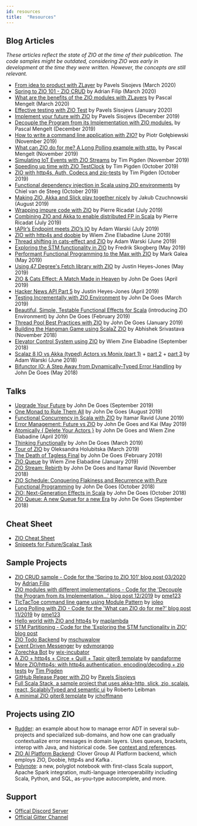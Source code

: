 ```yaml
---
id: resources
title:  "Resources"
---
```


## Blog Articles

_These articles reflect the state of ZIO at the time of their publication. The code samples might be outdated, considering ZIO was early in development at the time they were written. However, the concepts are still relevant._

- [From idea to product with ZLayer](https://scala.monster/welcome-zio/) by Pavels Sisojevs (March 2020)
- [Spring to ZIO 101 - ZIO CRUD](https://adrianfilip.com/2020/03/15/spring-to-zio-101/) by Adrian Filip (March 2020)
- [What are the benefits of the ZIO modules with ZLayers](https://medium.com/@pascal.mengelt/what-are-the-benefits-of-the-zio-modules-with-zlayers-3bf6cc064a9b) by Pascal Mengelt (March 2020)
- [Effective testing with ZIO Test](https://scala.monster/zio-test/) by Pavels Sisojevs (January 2020)
- [Implement your future with ZIO](https://scala.monster/welcome-zio-old/) by Pavels Sisojevs (December 2019)
- [Decouple the Program from its Implementation with ZIO modules.](https://medium.com/@pascal.mengelt/decouple-the-program-from-its-implementation-with-zio-modules-d9b8713d502e) by Pascal Mengelt (December 2019)
- [How to write a command line application with ZIO?](https://scalac.io/write-command-line-application-with-zio/) by Piotr Gołębiewski (November 2019)
- [What can ZIO do for me? A Long Polling example with sttp.](https://medium.com/@pascal.mengelt/what-can-zio-do-for-me-32281e4e8b16) by Pascal Mengelt (November 2019)
- [Simulating IoT Events with ZIO Streams](https://timpigden.github.io/_pages/zio-streams/GeneratingChillEvents.html) by Tim Pigden (November 2019)
- [Speeding up time with ZIO TestClock](https://timpigden.github.io/_pages/zio-streams/SpeedingUpTime.html) by Tim Pigden (October 2019)
- [ZIO with http4s, Auth, Codecs and zio-tests](https://timpigden.github.io/_pages/zio-http4s/intro.html) by Tim Pigden (October 2019)
- [Functional dependency injection in Scala using ZIO environments](https://blog.jdriven.com/2019/10/functional-dependency-injection-in-scala-using-zio-environments/) by Chiel van de Steeg (October 2019)
- [Making ZIO, Akka and Slick play together nicely](https://scalac.io/making-zio-akka-slick-play-together-nicely-part-1-zio-and-slick/) by Jakub Czuchnowski (August 2019)
- [Wrapping impure code with ZIO](https://medium.com/@ghostdogpr/wrapping-impure-code-with-zio-9265c219e2e) by Pierre Ricadat (July 2019)
- [Combining ZIO and Akka to enable distributed FP in Scala](https://medium.com/@ghostdogpr/combining-zio-and-akka-to-enable-distributed-fp-in-scala-61ffb81e3283) by Pierre Ricadat (July 2019)
- [tAPIr’s Endpoint meets ZIO’s IO](https://blog.softwaremill.com/tapirs-endpoint-meets-zio-s-io-3278099c5e10) by Adam Warski (July 2019)
- [ZIO with http4s and doobie](https://medium.com/@wiemzin/zio-with-http4s-and-doobie-952fba51d089) by Wiem Zine Elabadine (June 2019)
- [Thread shifting in cats-effect and ZIO](https://blog.softwaremill.com/thread-shifting-in-cats-effect-and-zio-9c184708067b) by Adam Warski (June 2019)
- [Exploring the STM functionality in ZIO](https://freskog.github.io/blog/2019/05/30/explore-zio-stm/) by Fredrik Skogberg (May 2019)
- [Performant Functional Programming to the Max with ZIO](https://cloudmark.github.io/A-Journey-To-Zio/) by Mark Galea (May 2019)
- [Using 47 Degree's Fetch library with ZIO](http://justinhj.github.io/2019/05/05/using-47degs-fetch-with-zio.html) by Justin Heyes-Jones (May 2019)
- [ZIO & Cats Effect: A Match Made in Heaven](http://degoes.net/articles/zio-cats-effect) by John De Goes (April 2019)
- [Hacker News API Part 5](http://justinhj.github.io/2019/04/07/hacker-news-api-5.html) by Justin Heyes-Jones (April 2019)
- [Testing Incrementally with ZIO Environment](http://degoes.net/articles/testable-zio) by John De Goes (March 2019)
- [Beautiful, Simple, Testable Functional Effects for Scala](http://degoes.net/articles/zio-environment) (introducing ZIO Environment) by John De Goes (February 2019)
- [Thread Pool Best Practices with ZIO](http://degoes.net/articles/zio-threads) by John De Goes (January 2019)
- [Building the Hangman Game using ScalaZ ZIO](https://abhsrivastava.github.io/2018/11/03/Hangman-Game-Using-ZIO/) by Abhishek Srivastava (November 2018)
- [Elevator Control System using ZIO](https://medium.com/@wiemzin/elevator-control-system-using-zio-c718ae423c58) by Wiem Zine Elabadine (September 2018)
- [Scalaz 8 IO vs Akka (typed) Actors vs Monix (part 1)](https://blog.softwaremill.com/scalaz-8-io-vs-akka-typed-actors-vs-monix-part-1-5672657169e1) + [part 2](https://blog.softwaremill.com/akka-vs-zio-vs-monix-part-2-communication-9ce7261aa08c) + [part 3](https://blog.softwaremill.com/supervision-error-handling-in-zio-akka-and-monix-part-3-series-summary-abe75f964c2a) by Adam Warski (June 2018)
- [Bifunctor IO: A Step Away from Dynamically-Typed Error Handling](http://degoes.net/articles/bifunctor-io) by John De Goes (May 2018)

## Talks

- [Upgrade Your Future](https://www.youtube.com/watch?v=USgfku1h7Hw) by John De Goes (September 2019)
- [One Monad to Rule Them All](https://www.youtube.com/watch?v=POUEz8XHMhE) by John De Goes (August 2019)
- [Functional Concurrency in Scala with ZIO](https://www.youtube.com/watch?v=m5nas4Hndqo) by Itamar Ravid (June 2019)
- [Error Management: Future vs ZIO](https://www.youtube.com/watch?v=mGxcaQs3JWI) by John De Goes and Kai (May 2019)
- [Atomically { Delete Your Actors }](https://www.youtube.com/watch?v=d6WWmia0BPM) by John De Goes and Wiem Zine Elabadine (April 2019)
- [Thinking Functionally](https://www.youtube.com/watch?v=-KA3BSdqYug) by John De Goes (March 2019)
- [Tour of ZIO](https://www.youtube.com/watch?v=5s0GOA3WQnY&t=1405s) by Oleksandra Holubitska (March 2019)
- [The Death of Tagless Final](https://skillsmatter.com/skillscasts/13247-scala-matters) by John De Goes (February 2019)
- [ZIO Queue](https://www.youtube.com/watch?v=lBYkLc-j7Vo) by Wiem Zine Elabadine (January 2019)
- [ZIO Stream: Rebirth](https://www.youtube.com/watch?v=mLJYODobz44&t=15s) by John De Goes and Itamar Ravid (November 2018)
- [ZIO Schedule: Conquering Flakiness and Recurrence with Pure Functional Programming](https://www.youtube.com/watch?v=onQSHiafAY8&t=1s) by John De Goes (October 2018)
- [ZIO: Next-Generation Effects in Scala](https://www.youtube.com/watch?v=mkSHhsJXjdc&t=6s) by John De Goes (October 2018)
- [ZIO Queue: A new Queue for a new Era](https://www.youtube.com/watch?v=8JLprl34xEw&t=2437s) by John De Goes (September 2018)

## Cheat Sheet

- [ZIO Cheat Sheet](https://github.com/ghostdogpr/zio-cheatsheet)
- [Snippets for Future/Scalaz Task](https://gist.github.com/ubourdon/7b7e929117343b2324cde6eab57674a6)

## Sample Projects

- [ZIO CRUD sample - Code for the 'Spring to ZIO 101' blog post 03/2020](https://github.com/adrianfilip/zio-crud-sample) by [Adrian Filip](https://github.com/adrianfilip)
- [ZIO modules with different implementations - Code for the 'Decouple the Program from its Implementation...' blog post 12/2019](https://github.com/pme123/zio-comps-module) by [pme123](https://github.com/pme123)
- [TicTacToe command line game using Module Pattern](https://github.com/ioleo/zio-by-example) by [ioleo](https://github.com/ioleo)
- [Long Polling with ZIO - Code for the 'What can ZIO do for me?' blog post 11/2019](https://github.com/pme123/zio-http4s-long-polling) by [pme123](https://github.com/pme123)
- [Hello world with ZIO and http4s](https://gitlab.com/maplambda/zio-http4s) by [maplambda](https://gitlab.com/maplambda)
- [STM Partitioning - Code for the 'Exploring the STM functionality in ZIO' blog post](https://github.com/freskog/stm-partitioning)
- [ZIO Todo Backend](https://github.com/mschuwalow/zio-todo-backend) by [mschuwalow](https://github.com/mschuwalow)
- [Event Driven Messenger](https://github.com/edvmorango/event-driven-messenger) by [edvmorango](https://github.com/edvmorango)
- [Zorechka Bot](https://github.com/wix-incubator/zorechka-bot) by [wix-incubator](https://github.com/wix-incubator)
- [A ZIO + http4s + Circe + Quill + Tapir giter8 template](https://github.com/pandaforme/ultron.g8) by [pandaforme](https://github.com/pandaforme)
- [More ZIO/http4s: with http4s authentication, encoding/decoding + zio tests](https://github.com/TimPigden/zio-http4s-examples) by [Tim Pigden](https://github.com/TimPigden)
- [GitHub Release Pager with ZIO](https://github.com/psisoyev/release-pager) by [Pavels Sisojevs](https://github.com/psisoyev)
- [Full Scala Stack, a sample project that uses akka-http, slick, zio, scalajs, react, ScalablyTyped and semantic ui](https://github.com/rleibman/full-scala-stack) by Roberto Leibman
- [A minimal ZIO giter8 template](https://github.com/jchoffmann/zio-seed.g8) by [jchoffmann](https://github.com/jchoffmann)

## Projects using ZIO

- [Rudder](https://github.com/normation/rudder): an example about how to manage error ADT in several sub-projects and specialized sub-domains, and how one can gradually contextualize error messages in domain layers. Uses queues, brackets, interop with Java, and historical code. See [context and references](https://issues.rudder.io/issues/14870).
- [ZIO AI Platform Backend](https://github.com/Clover-Group/zio_front): Clover Group AI Platform backend, which employs ZIO, Doobie, http4s and Kafka .
- [Polynote](https://github.com/polynote/polynote): a new, polyglot notebook with first-class Scala support, Apache Spark integration, multi-language interoperability including Scala, Python, and SQL, as-you-type autocomplete, and more.

## Support

- [Offical Discord Server](https://discord.gg/2ccFBr4)
- [Official Gitter Channel](https://gitter.im/ZIO/Core)
